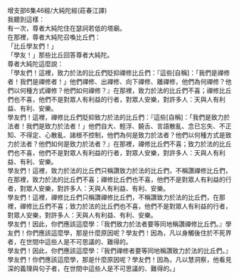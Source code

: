 增支部6集46經/大純陀經(莊春江譯)  
我聽到這樣：  
有一次，尊者大純陀住在瑟訶若低的塔廟。  
在那裡，尊者大純陀召喚比丘們：  
「比丘學友們！」  
「學友！」那些比丘回答尊者大純陀。  
尊者大純陀這麼說：  
「學友們！這裡，致力於法的比丘們貶抑禪修比丘們：『這些[自稱]：「我們是禪修者！我們是禪修者！」他們禪修、出禪修、向下禪修、離禪修，他們為何禪修？他們以何種方式禪修？他們如何禪修？』在那裡，致力於法的比丘們不喜；禪修比丘們也不喜，他們不是對眾人有利益的行者，對眾人安樂，對許多人：天與人有利益、有利、安樂。  
學友們！這裡，禪修比丘們貶抑致力於法的比丘們：『這些[自稱]：「我們是致力於法者！我們是致力於法者！」他們自大、輕浮、饒舌、言語散亂、念已忘失、不正知、不得定、心散亂、諸根不控制，他們為何是致力於法者？他們以何種方式是致力於法者？他們如何是致力於法者？』在那裡，禪修比丘們不喜；致力於法的比丘們也不喜，他們不是對眾人有利益的行者，對眾人安樂，對許多人：天與人有利益、有利、安樂。  
學友們！這裡，致力於法的比丘們只稱讚致力於法的比丘們，不稱讚禪修比丘們，在那裡，致力於法的比丘們不喜；禪修比丘們也不喜，他們不是對眾人有利益的行者，對眾人安樂，對許多人：天與人有利益、有利、安樂。  
學友們！這裡，禪修比丘們只稱讚禪修比丘們，不稱讚致力於法的比丘們，在那裡，禪修比丘們不喜；致力於法的比丘們也不喜，他們不是對眾人有利益的行者，對眾人安樂，對許多人：天與人有利益、有利、安樂。  
學友們！因此，你們應該這麼學：『我們致力於法者要等同地稱讚禪修比丘們。』學友們！你們應該這麼學，那是什麼原因呢？學友們！因為，凡以身觸後住於不死界者，在世間中這些人是不可思議的、難得的。  
學友們！因此，你們應該這麼學：『我們禪修者要等同地稱讚致力於法的比丘們。』學友們！你們應該這麼學，那是什麼原因呢？學友們！因為，凡以慧洞察，他看見深的義理與句子者，在世間中這些人是不可思議的、難得的。」  
  
  
